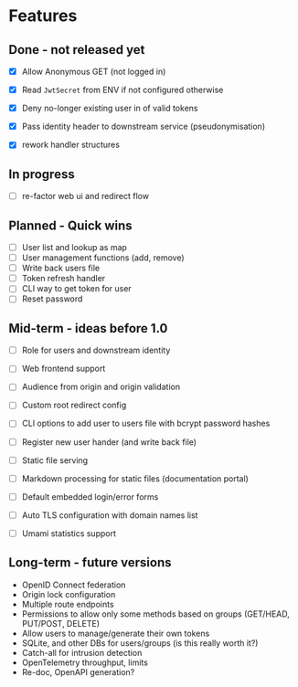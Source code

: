# Features



## Done - not released yet 

* [x] Allow Anonymous GET (not logged in)
* [x] Read `JwtSecret` from ENV if not configured otherwise
* [x] Deny no-longer existing user in of valid tokens
* [x] Pass identity header to downstream service (pseudonymisation)
* [x] rework handler structures


## In progress

* [ ] re-factor web ui and redirect flow

## Planned - Quick wins

* [ ] User list and lookup as map
* [ ] User management functions (add, remove)
* [ ] Write back users file
* [ ] Token refresh handler
* [ ] CLI way to get token for user
* [ ] Reset password

## Mid-term - ideas before 1.0

* [ ] Role for users and downstream identity
* [ ] Web frontend support
* [ ] Audience from origin and origin validation
* [ ] Custom root redirect config
* [ ] CLI options to add user to users file with bcrypt password hashes
* [ ] Register new user hander (and write back file)
* [ ] Static file serving 
* [ ] Markdown processing for static files (documentation portal)
* [ ] Default embedded login/error forms
* [ ] Auto TLS configuration with domain names list
* [ ] Umami statistics support


## Long-term - future versions

* OpenID Connect federation
* Origin lock configuration
* Multiple route endpoints
* Permissions to allow only some methods  based on groups (GET/HEAD, PUT/POST, DELETE)
* Allow users to manage/generate their own tokens
* SQLite, and other DBs for users/groups (is this really worth it?)
* Catch-all for intrusion detection
* OpenTelemetry throughput, limits
* Re-doc, OpenAPI generation?